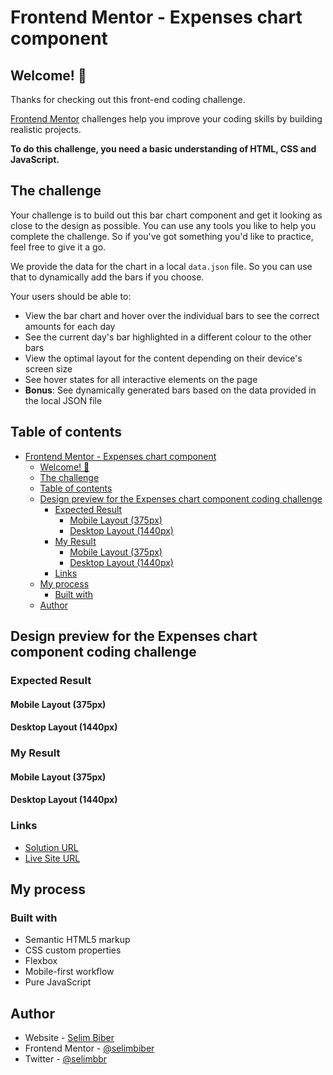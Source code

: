 # Frontend Mentor - Expenses chart component

## Welcome! 👋

Thanks for checking out this front-end coding challenge.

[Frontend Mentor](https://www.frontendmentor.io) challenges help you improve your coding skills by building realistic projects.

**To do this challenge, you need a basic understanding of HTML, CSS and JavaScript.**

## The challenge 

Your challenge is to build out this bar chart component and get it looking as close to the design as possible. 
You can use any tools you like to help you complete the challenge. 
So if you've got something you'd like to practice, feel free to give it a go. 

We provide the data for the chart in a local `data.json` file. So you can use that to dynamically add the bars if you choose. 

Your users should be able to: 

- View the bar chart and hover over the individual bars to see the correct amounts for each day 
- See the current day's bar highlighted in a different colour to the other bars 
- View the optimal layout for the content depending on their device's screen size 
- See hover states for all interactive elements on the page 
- **Bonus**: See dynamically generated bars based on the data provided in the local JSON file

## Table of contents
- [Frontend Mentor - Expenses chart component](#frontend-mentor---expenses-chart-component)
  - [Welcome! 👋](#welcome-)
  - [The challenge](#the-challenge)
  - [Table of contents](#table-of-contents)
  - [Design preview for the Expenses chart component coding challenge](#design-preview-for-the-expenses-chart-component-coding-challenge)
    - [Expected Result](#expected-result)
      - [Mobile Layout (375px)](#mobile-layout-375px)
      - [Desktop Layout (1440px)](#desktop-layout-1440px)
    - [My Result](#my-result)
      - [Mobile Layout (375px)](#mobile-layout-375px-1)
      - [Desktop Layout (1440px)](#desktop-layout-1440px-1)
    - [Links](#links)
  - [My process](#my-process)
    - [Built with](#built-with)
  - [Author](#author)

## Design preview for the Expenses chart component coding challenge

### Expected Result

#### Mobile Layout (375px)

#### Desktop Layout (1440px)

### My Result

#### Mobile Layout (375px)

#### Desktop Layout (1440px)

### Links

- [Solution URL]()
- [Live Site URL](https://htmlpreview.github.io/?https://github.com/selimbiber/Pure-JavaScript-Projects/blob/main/ExpensesChartComponent/index.html)

## My process

### Built with

- Semantic HTML5 markup
- CSS custom properties
- Flexbox
- Mobile-first workflow
- Pure JavaScript

## Author

- Website - [Selim Biber](https://www.selimbiber.dev)
- Frontend Mentor - [@selimbiber](https://www.frontendmentor.io/profile/selimbiber)
- Twitter - [@selimbbr](https://www.twitter.com/selimbbr)
